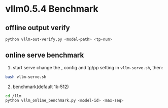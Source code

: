 # vllm0.5.4 Benchmark

## offline output verify

```bash
python vllm-out-verify.py <model-path> <tp-num>
```

## online serve benchmark
1. start serve
change the <model-path>, config <model-id> and tp/pp setting in `vllm-serve.sh`, then:
```bash
bash vllm-serve.sh
```
2. benchmark(default 1k-512)
```bash
cd /llm
python vllm_online_benchmark.py <model-id> <max-seq>
```
